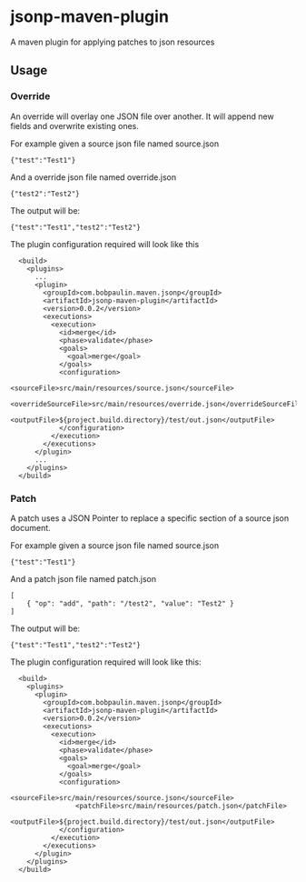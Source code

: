 # jsonp-maven-plugin
A maven plugin for applying patches to json resources

## Usage

### Override

An override will overlay one JSON file over another.  It will append new fields and overwrite existing ones. 

For example given a source json file named source.json

```
{"test":"Test1"}
```

And a override json file named override.json

```
{"test2":"Test2"}
```

The output will be:

```
{"test":"Test1","test2":"Test2"}
```

The plugin configuration required will look like this

```
  <build>
    <plugins>
      ...
      <plugin>
        <groupId>com.bobpaulin.maven.jsonp</groupId>
        <artifactId>jsonp-maven-plugin</artifactId>
        <version>0.0.2</version>
        <executions>
          <execution>
            <id>merge</id>
            <phase>validate</phase>
            <goals>
              <goal>merge</goal>
            </goals>
            <configuration>
                <sourceFile>src/main/resources/source.json</sourceFile>
                <overrideSourceFile>src/main/resources/override.json</overrideSourceFile>
                <outputFile>${project.build.directory}/test/out.json</outputFile>
            </configuration>
          </execution>
        </executions>
      </plugin>
      ...
    </plugins>
  </build>
```

### Patch

A patch uses a JSON Pointer to replace a specific section of a source json document.

For example given a source json file named source.json

```
{"test":"Test1"}
```

And a patch json file named patch.json

```
[
    { "op": "add", "path": "/test2", "value": "Test2" }
]
```

The output will be:

```
{"test":"Test1","test2":"Test2"}
```

The plugin configuration required will look like this:

```
  <build>
    <plugins>
      <plugin>
        <groupId>com.bobpaulin.maven.jsonp</groupId>
        <artifactId>jsonp-maven-plugin</artifactId>
        <version>0.0.2</version>
        <executions>
          <execution>
            <id>merge</id>
            <phase>validate</phase>
            <goals>
              <goal>merge</goal>
            </goals>
            <configuration>
                <sourceFile>src/main/resources/source.json</sourceFile>
                <patchFile>src/main/resources/patch.json</patchFile>
                <outputFile>${project.build.directory}/test/out.json</outputFile>
            </configuration>
          </execution>
        </executions>
      </plugin>
    </plugins>
  </build>
```

